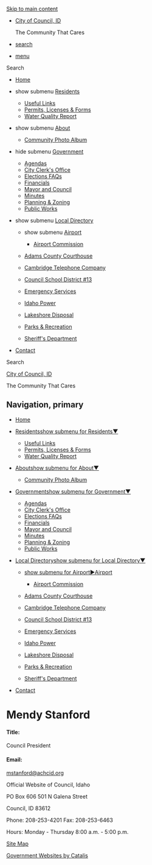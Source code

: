[Skip to main content](https://www.cityofcouncilidaho.org/index.asp?SEC=68BCCAA9-B7AF-4C16-A4B2-DBC763AA78BE&DE=E4FB1665-5054-4AB8-9CE8-DEDC289D514A%2F)

- [City of Council, ID](https://www.cityofcouncilidaho.org)
  
  The Community That Cares
- [search](https://www.cityofcouncilidaho.org/index.asp?SEC=68BCCAA9-B7AF-4C16-A4B2-DBC763AA78BE&DE=E4FB1665-5054-4AB8-9CE8-DEDC289D514A)
- [menu](https://www.cityofcouncilidaho.org/index.asp?SEC=68BCCAA9-B7AF-4C16-A4B2-DBC763AA78BE&DE=E4FB1665-5054-4AB8-9CE8-DEDC289D514A)

Search

- [Home](https://www.cityofcouncilidaho.org)
- show submenu [Residents](https://www.cityofcouncilidaho.org/index.asp?SEC=624603C8-B50B-49B2-8927-40DDE2FAB9BA)
  
  - [Useful Links](https://www.cityofcouncilidaho.org/index.asp?SEC=4E9E4286-13DA-4820-AF04-8635CFA64C65)
  - [Permits, Licenses &amp; Forms](https://www.cityofcouncilidaho.org/index.asp?SEC=70B71777-41E4-4985-8218-D1AB08C7C3CB)
  - [Water Quality Report](https://www.cityofcouncilidaho.org/index.asp?SEC=C56150BA-50C1-45D7-8458-045D6498E177)
- show submenu [About](https://www.cityofcouncilidaho.org/index.asp?SEC=8DEB6DDE-0A1C-48E7-BBB1-EBE0D0ED85AE)
  
  - [Community Photo Album](https://www.cityofcouncilidaho.org/index.asp?SEC=CD50060D-54FE-4C7A-AE88-C5F78148AB54)
- hide submenu [Government](https://www.cityofcouncilidaho.org/index.asp?SEC=070423C1-B5F0-4DBA-8453-182E07EE3A6B)
  
  - [Agendas](https://www.cityofcouncilidaho.org/index.asp?SEC=2037719C-E2D0-4471-A2EF-4FB5BAEED28B)
  - [City Clerk's Office](https://www.cityofcouncilidaho.org/index.asp?SEC=96ECD8DF-1725-42B5-A841-CBA62EC28633)
  - [Elections FAQs](https://www.cityofcouncilidaho.org/index.asp?SEC=5BBAF628-DBED-4159-B7B0-7FC7E3E2BDA9)
  - [Financials](https://www.cityofcouncilidaho.org/index.asp?SEC=E1225BA5-D083-4801-8DFC-B6652CBD8018)
  - [Mayor and Council](https://www.cityofcouncilidaho.org/index.asp?SEC=68BCCAA9-B7AF-4C16-A4B2-DBC763AA78BE)
  - [Minutes](https://www.cityofcouncilidaho.org/index.asp?SEC=07E0363B-F87D-404F-ACEE-4814B5233724)
  - [Planning &amp; Zoning](https://www.cityofcouncilidaho.org/index.asp?SEC=2EBDE9C8-77CB-4FCE-9444-0F0BE17EDFC7)
  - [Public Works](https://www.cityofcouncilidaho.org/index.asp?SEC=5E406954-8ADD-473A-AAF5-DF5B7A9DD6C6)
- show submenu [Local Directory](https://www.cityofcouncilidaho.org/index.asp?SEC=B249F6FF-9CA4-42AC-B2E1-48A6C7785099)
  
  - show submenu [Airport](https://www.cityofcouncilidaho.org/index.asp?SEC=8E762A05-2D16-4A4E-BB05-BE81E6A68DA4)
    
    - [Airport Commission](https://www.cityofcouncilidaho.org/index.asp?SEC=6252B0EC-0BA6-4093-B4A6-AF4AB5F95A7C)
  - [Adams County Courthouse](https://www.cityofcouncilidaho.org/index.asp?SEC=58C365A6-42C6-4E6D-85D9-D7A5D683123D)
  - [Cambridge Telephone Company](https://www.cityofcouncilidaho.org/index.asp?SEC=394A423B-AD68-45B3-80F8-1C66530936D0)
  - [Council School District #13](https://www.cityofcouncilidaho.org/index.asp?SEC=FE8F45BD-3551-49A0-8AF7-CFE656C6D92B)
  - [Emergency Services](https://www.cityofcouncilidaho.org/index.asp?SEC=6E40E14F-0491-4DD2-86BB-AE6C3E7A621B)
  - [Idaho Power](https://www.cityofcouncilidaho.org/index.asp?SEC=0F5F4C9B-2483-49F1-BB3B-F43BA37A7E09)
  - [Lakeshore Disposal](https://www.cityofcouncilidaho.org/index.asp?SEC=293D6386-5FE6-4350-85DC-7A77C0ADE211)
  - [Parks &amp; Recreation](https://www.cityofcouncilidaho.org/index.asp?SEC=88BBF9FF-64C6-432F-9452-28A67B84B5B9)
  - [Sheriff's Department](https://www.cityofcouncilidaho.org/index.asp?SEC=A334E6C6-45A3-4786-9864-679909138BEB)
- [Contact](https://www.cityofcouncilidaho.org/index.asp?SEC=90B41727-A012-4E94-81F3-60599EA1C236)

Search

[City of Council, ID](https://www.cityofcouncilidaho.org)

The Community That Cares

## Navigation, primary

- [Home](https://www.cityofcouncilidaho.org)
- [Residentsshow submenu for Residents▼](https://www.cityofcouncilidaho.org/index.asp?SEC=624603C8-B50B-49B2-8927-40DDE2FAB9BA)
  
  - [Useful Links](https://www.cityofcouncilidaho.org/index.asp?SEC=4E9E4286-13DA-4820-AF04-8635CFA64C65)
  - [Permits, Licenses &amp; Forms](https://www.cityofcouncilidaho.org/index.asp?SEC=70B71777-41E4-4985-8218-D1AB08C7C3CB)
  - [Water Quality Report](https://www.cityofcouncilidaho.org/index.asp?SEC=C56150BA-50C1-45D7-8458-045D6498E177)
- [Aboutshow submenu for About▼](https://www.cityofcouncilidaho.org/index.asp?SEC=8DEB6DDE-0A1C-48E7-BBB1-EBE0D0ED85AE)
  
  - [Community Photo Album](https://www.cityofcouncilidaho.org/index.asp?SEC=CD50060D-54FE-4C7A-AE88-C5F78148AB54)
- [Governmentshow submenu for Government▼](https://www.cityofcouncilidaho.org/index.asp?SEC=070423C1-B5F0-4DBA-8453-182E07EE3A6B)
  
  - [Agendas](https://www.cityofcouncilidaho.org/index.asp?SEC=2037719C-E2D0-4471-A2EF-4FB5BAEED28B)
  - [City Clerk's Office](https://www.cityofcouncilidaho.org/index.asp?SEC=96ECD8DF-1725-42B5-A841-CBA62EC28633)
  - [Elections FAQs](https://www.cityofcouncilidaho.org/index.asp?SEC=5BBAF628-DBED-4159-B7B0-7FC7E3E2BDA9)
  - [Financials](https://www.cityofcouncilidaho.org/index.asp?SEC=E1225BA5-D083-4801-8DFC-B6652CBD8018)
  - [Mayor and Council](https://www.cityofcouncilidaho.org/index.asp?SEC=68BCCAA9-B7AF-4C16-A4B2-DBC763AA78BE)
  - [Minutes](https://www.cityofcouncilidaho.org/index.asp?SEC=07E0363B-F87D-404F-ACEE-4814B5233724)
  - [Planning &amp; Zoning](https://www.cityofcouncilidaho.org/index.asp?SEC=2EBDE9C8-77CB-4FCE-9444-0F0BE17EDFC7)
  - [Public Works](https://www.cityofcouncilidaho.org/index.asp?SEC=5E406954-8ADD-473A-AAF5-DF5B7A9DD6C6)
- [Local Directoryshow submenu for Local Directory▼](https://www.cityofcouncilidaho.org/index.asp?SEC=B249F6FF-9CA4-42AC-B2E1-48A6C7785099)
  
  - [show submenu for Airport►Airport](https://www.cityofcouncilidaho.org/index.asp?SEC=8E762A05-2D16-4A4E-BB05-BE81E6A68DA4)
    
    - [Airport Commission](https://www.cityofcouncilidaho.org/index.asp?SEC=6252B0EC-0BA6-4093-B4A6-AF4AB5F95A7C)
  - [Adams County Courthouse](https://www.cityofcouncilidaho.org/index.asp?SEC=58C365A6-42C6-4E6D-85D9-D7A5D683123D)
  - [Cambridge Telephone Company](https://www.cityofcouncilidaho.org/index.asp?SEC=394A423B-AD68-45B3-80F8-1C66530936D0)
  - [Council School District #13](https://www.cityofcouncilidaho.org/index.asp?SEC=FE8F45BD-3551-49A0-8AF7-CFE656C6D92B)
  - [Emergency Services](https://www.cityofcouncilidaho.org/index.asp?SEC=6E40E14F-0491-4DD2-86BB-AE6C3E7A621B)
  - [Idaho Power](https://www.cityofcouncilidaho.org/index.asp?SEC=0F5F4C9B-2483-49F1-BB3B-F43BA37A7E09)
  - [Lakeshore Disposal](https://www.cityofcouncilidaho.org/index.asp?SEC=293D6386-5FE6-4350-85DC-7A77C0ADE211)
  - [Parks &amp; Recreation](https://www.cityofcouncilidaho.org/index.asp?SEC=88BBF9FF-64C6-432F-9452-28A67B84B5B9)
  - [Sheriff's Department](https://www.cityofcouncilidaho.org/index.asp?SEC=A334E6C6-45A3-4786-9864-679909138BEB)
- [Contact](https://www.cityofcouncilidaho.org/index.asp?SEC=90B41727-A012-4E94-81F3-60599EA1C236)

# Mendy Stanford

#### Title:

Council President

#### Email:

[mstanford@achcid.org](mailto:mstanford@achcid.org)

Official Website of Council, Idaho

PO Box 606 501 N Galena Street

Council, ID 83612

Phone: 208-253-4201 Fax: 208-253-6463

Hours: Monday - Thursday 8:00 a.m. - 5:00 p.m.

[Site Map](https://www.cityofcouncilidaho.org/sitemap)

[Government Websites by Catalis](https://catalisgov.com)